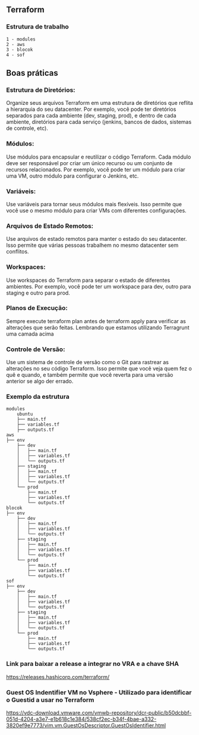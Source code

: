 ## Terraform
### Estrutura de trabalho
```
1 - modules
2 - aws
3 - blocok
4 - sof
```
## Boas práticas
### Estrutura de Diretórios: 
Organize seus arquivos Terraform em uma estrutura de diretórios que reflita a hierarquia do seu datacenter. Por exemplo, você pode ter diretórios separados para cada ambiente (dev, staging, prod), e dentro de cada ambiente, diretórios para cada serviço (jenkins, bancos de dados, sistemas de controle, etc).
### Módulos: 
Use módulos para encapsular e reutilizar o código Terraform. Cada módulo deve ser responsável por criar um único recurso ou um conjunto de recursos relacionados. Por exemplo, você pode ter um módulo para criar uma VM, outro módulo para configurar o Jenkins, etc.
### Variáveis: 
Use variáveis para tornar seus módulos mais flexíveis. Isso permite que você use o mesmo módulo para criar VMs com diferentes configurações.
### Arquivos de Estado Remotos: 
Use arquivos de estado remotos para manter o estado do seu datacenter. Isso permite que várias pessoas trabalhem no mesmo datacenter sem conflitos.
### Workspaces: 
Use workspaces do Terraform para separar o estado de diferentes ambientes. Por exemplo, você pode ter um workspace para dev, outro para staging e outro para prod.
### Planos de Execução: 
Sempre execute terraform plan antes de terraform apply para verificar as alterações que serão feitas. Lembrando que estamos utilizando Terragrunt uma camada acima
### Controle de Versão: 
Use um sistema de controle de versão como o Git para rastrear as alterações no seu código Terraform. Isso permite que você veja quem fez o quê e quando, e também permite que você reverta para uma versão anterior se algo der errado.

### Exemplo da estrutura
```
modules
    ubuntu
    ├── main.tf
    ├── variables.tf
    ├── outputs.tf
aws
├── env
    ├── dev
    │   ├── main.tf
    │   ├── variables.tf
    │   └── outputs.tf
    ├── staging
    │   ├── main.tf
    │   ├── variables.tf
    │   └── outputs.tf
    └── prod
        ├── main.tf
        ├── variables.tf
        └── outputs.tf
blocok
├── env
    ├── dev
    │   ├── main.tf
    │   ├── variables.tf
    │   └── outputs.tf
    ├── staging
    │   ├── main.tf
    │   ├── variables.tf
    │   └── outputs.tf
    └── prod
        ├── main.tf
        ├── variables.tf
        └── outputs.tf           
sof
├── env
    ├── dev
    │   ├── main.tf
    │   ├── variables.tf
    │   └── outputs.tf
    ├── staging
    │   ├── main.tf
    │   ├── variables.tf
    │   └── outputs.tf
    └── prod
        ├── main.tf
        ├── variables.tf
        └── outputs.tf        
```

### Link para baixar a release a integrar no VRA e a chave SHA
https://releases.hashicorp.com/terraform/

### Guest OS Indentifier VM no Vsphere - Utilizado para identificar o Guestid a usar no Terraform
https://vdc-download.vmware.com/vmwb-repository/dcr-public/b50dcbbf-051d-4204-a3e7-e1b618c1e384/538cf2ec-b34f-4bae-a332-3820ef9e7773/vim.vm.GuestOsDescriptor.GuestOsIdentifier.html



